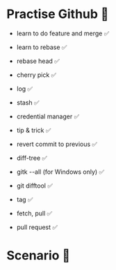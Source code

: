 # Practise Github 🍁

- learn to do feature and merge     ✅
- learn to rebase                   ✅
- rebase head                       ✅
- cherry pick                       ✅
- log                               ✅
- stash                             ✅ 
- credential manager                ✅
- tip & trick                       ✅
- revert commit to previous         ✅
- diff-tree                         ✅

- gitk --all (for Windows only)     ✅
- git difftool                      ✅
- tag                               ✅
- fetch, pull                       ✅
- pull request                      ✅

# Scenario  🐲
